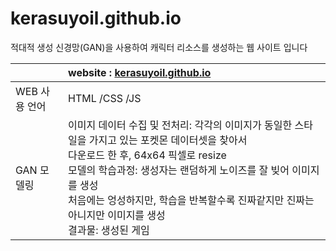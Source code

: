 # kerasuyoil.github.io

적대적 생성 신경망(GAN)을 사용하여 캐릭터 리소스를 생성하는 웹 사이트 입니다

|      | website : [kerasuyoil.github.io](https://kerasuyoil.github.io/.) |
|------|:----|
| WEB 사용 언어| HTML /CSS /JS |
| GAN 모델링 | 이미지 데이터 수집 및 전처리: 각각의 이미지가 동일한 스타일을 가지고 있는 포켓몬 데이터셋을 찾아서<br/> 다운로드 한 후, 64x64 픽셀로 resize <br/> 모델의 학습과정: 생성자는 랜덤하게 노이즈를 잘 빚어 이미지를 생성<br/>처음에는 엉성하지만, 학습을 반복할수록 진짜같지만 진짜는 아니지만 이미지를 생성<br/>결과물: 생성된 게임 |

